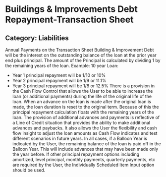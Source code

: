 # Buildings & Improvements Debt Repayment-Transaction Sheet
## Category: Liabilities
Annual Payments on the Transaction Sheet Building & Improvement Debt will be the interest on the outstanding balance of the loan at the prior year end plus principal. The amount of the Principal is calculated by dividing 1 by the remaining years of the loan. Example:
10 year Loan:
* Year 1 principal repayment will be 1/10 or 10%
* Year 2 principal repayment will be 1/9 or 11.1%
* Year 3 principal repayment will be 1/8 or 12.5%
There is a provision in the Cash Flow Control that allows the User to be able to increase the loan (or additional payments) during the life of the original life of the loan. When an advance on the loan is made after the original loan is made, the loan duration is reset to the original term. Because of this the principal repayment calculation floats with the remaining years of the loan.
The provision of additional advances and payments is reflective of a Line of Credit situation that provides the ability to make additional advances and paybacks.  It also allows the User the flexibility and cash flow insight to adjust the loan amounts as Cash Flow indicates and test different scenarios in future years.
In all cases, if a Balloon Year is indicated by the User, the remaining balance of the loan is paid off in the Balloon Year. This will include advances that may have been made only the year before.
If other principal repayment options including amortized, level principal, monthly payments, quarterly payments, etc are required by the User, the Individually Scheduled Item Input option should be used.
